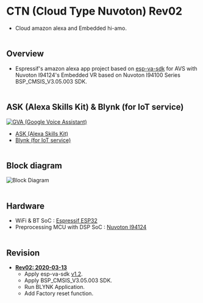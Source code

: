 # CTN (Cloud Type Nuvoton) Rev02
- Cloud amazon alexa and Embedded hi-amo.
<br><br>
## Overview
- Espressif's amazon alexa app project based on [esp-va-sdk](https://github.com/espressif/esp-va-sdk) for AVS with Nuvoton I94124's Embedded VR based on Nuvoton I94100 Series BSP_CMSIS_V3.05.003 SDK.
<br><br>
## ASK (Alexa Skills Kit) & Blynk (for IoT service)
<a href="https://drive.google.com/file/d/1EBz9SfTMlUxrCrMfmlVNJ3-JVWvinNNR/view?usp=sharing">![GVA (Google Voice Assistant)](https://github.com/luvinland/ctn-rev02-esp-va-sdk/assets/26864945/ad5a1ce4-bcd2-4805-8d54-c015cf52caaa)</a>
- <a href="https://developer.amazon.com/en-US/alexa/alexa-skills-kit">ASK (Alexa Skills Kit)</a>
- <a href="https://blynk.io/">Blynk (for IoT service)</a>
<br><br>
## Block diagram
![Block Diagram](https://user-images.githubusercontent.com/26864945/69035559-4bcdc400-0a27-11ea-9897-cf64581c2f14.png)
<br><br>
## Hardware
* WiFi & BT SoC : [Espressif ESP32](https://www.espressif.com/en/products/hardware/esp32/overview)
* Preprocessing MCU with DSP SoC : [Nuvoton I94124](http://www.nuvoton.com/hq/products/application-specific-socs/arm-based-audio/?__locale=en)
<br><br>
## Revision
* **[Rev02: 2020-03-13](https://github.com/luvinland/ctn-rev02-esp-va-sdk)**
  * Apply esp-va-sdk [v1.2](https://github.com/espressif/esp-va-sdk/releases/tag/1.2).
  * Apply BSP_CMSIS_V3.05.003 SDK.
  * Run BLYNK Application.
  * Add Factory reset function.

